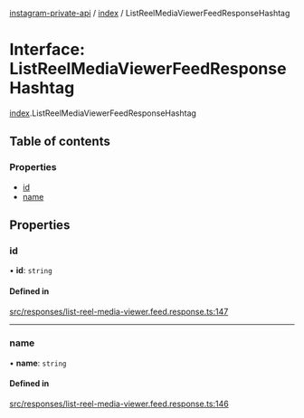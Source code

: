 [instagram-private-api](../../README.md) / [index](../../modules/index.md) / ListReelMediaViewerFeedResponseHashtag

# Interface: ListReelMediaViewerFeedResponseHashtag

[index](../../modules/index.md).ListReelMediaViewerFeedResponseHashtag

## Table of contents

### Properties

- [id](ListReelMediaViewerFeedResponseHashtag.md#id)
- [name](ListReelMediaViewerFeedResponseHashtag.md#name)

## Properties

### id

• **id**: `string`

#### Defined in

[src/responses/list-reel-media-viewer.feed.response.ts:147](https://github.com/Nerixyz/instagram-private-api/blob/0e0721c/src/responses/list-reel-media-viewer.feed.response.ts#L147)

___

### name

• **name**: `string`

#### Defined in

[src/responses/list-reel-media-viewer.feed.response.ts:146](https://github.com/Nerixyz/instagram-private-api/blob/0e0721c/src/responses/list-reel-media-viewer.feed.response.ts#L146)
